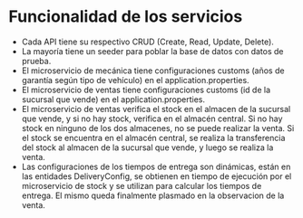# Funcionalidad de los servicios

* Cada API tiene su respectivo CRUD (Create, Read, Update, Delete).
* La mayoría tiene un seeder para poblar la base de datos con datos de prueba.
* El microservicio de mecánica tiene configuraciones customs (años de garantía según tipo de vehículo) en el application.properties.
* El microservicio de ventas tiene configuraciones customs (id de la sucursal que vende) en el application.properties.
* El microservicio de ventas verifica el stock en el almacen de la sucursal que vende, y si no hay stock, verifica en el almacén central. Si no hay stock en ninguno de los dos almacenes, no se puede realizar la venta. Si el stock se encuentra en el almacén central, se realiza la transferencia del stock al almacen de la sucursal que vende, y luego se realiza la venta.
* Las configuraciones de los tiempos de entrega son dinámicas, están en las entidades DeliveryConfig, se obtienen en tiempo de ejecución por el microservicio de stock y se utilizan para calcular los tiempos de entrega. El mismo queda finalmente plasmado en la observacion de la venta.
